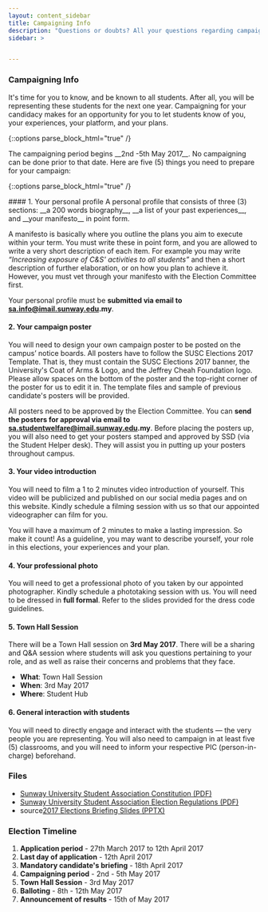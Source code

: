 ```yaml
---
layout: content_sidebar
title: Campaigning Info
description: "Questions or doubts? All your questions regarding campaigning answered!"
sidebar: >


---
```


### Campaigning Info
It's time for you to know, and be known to all students. After all, you will be representing these students for the next one year. Campaigning 
for your candidacy makes for an opportunity for you to let students know of you, your experiences, your platform, and your plans. 

{::options parse_block_html="true" /}
<div class="show-more">
The campaigning period begins __2nd -5th May 2017__. No campaigning can be done prior to that date. Here are five (5) things you need 
to prepare for your campaign:
</div>

{::options parse_block_html="true" /}
<div class="show-more-content">
#### 1. Your personal profile
A personal profile that consists of three (3) sections: __a 200 words biography__, __a list of your past experiences__,
and __your manifesto__ in point form.

A manifesto is basically where you outline the plans you aim to execute within your term. You must write these in point form, and you are
allowed to write a very short description of each item. For example you may write _“Increasing exposure of C&S' activities to all
students”_ and then a short description of further elaboration, or on how you plan to achieve it. However, you must vet through your
manifesto with the Election Committee first.

Your personal profile must be __submitted via email to sa.info@imail.sunway.edu.my__.

#### 2. Your campaign poster
You will need to design your own campaign poster to be posted on the campus’ notice boards. All posters have to follow the SUSC Elections
2017 Template. That is, they must contain the SUSC Elections 2017 banner, the University's Coat of Arms & Logo, and the Jeffrey Cheah
Foundation logo. Please allow spaces on the bottom of the poster and the top-right corner of the poster for us to edit it in. The template files and sample of previous candidate's posters will be provided.

All posters need to be approved by the Election Committee. You can __send the posters for approval via email to sa.studentwelfare@imail.sunway.edu.my__.
Before placing the posters up, you will also need to get your posters stamped and approved by SSD (via the Student Helper desk). They will
assist you in putting up your posters throughout campus.

#### 3. Your video introduction
You will need to film a 1 to 2 minutes video introduction of yourself. This video will be publicized and published on our social media pages and
on this website. Kindly schedule a filming session with us so that our appointed videographer can film for you.

You will have a maximum of 2 minutes to make a lasting impression. So make it count! As a guideline, you may want to describe yourself, your
role in this elections, your experiences and your plan.

#### 4. Your professional photo
You will need to get a professional photo of you taken by our appointed photographer. Kindly schedule a phototaking session with us. You will need 
to be dressed in __full formal__. Refer to the slides provided for the dress code guidelines.

#### 5. Town Hall Session
There will be a Town Hall session on __3rd May 2017__. 
There will be a sharing and Q&A session where students will ask you questions pertaining to your role, and as well as raise their 
concerns and problems that they face. 

* __What__: Town Hall Session
* __When__:  3rd May 2017
* __Where__: Student Hub

#### 6. General interaction with students
You will need to directly engage and interact with the students — the very people you are representing. You will also need to campaign in at least
five (5) classrooms, and you will need to inform your respective PIC (person-in-charge) beforehand.

</div>


### Files
* [Sunway University Student Association Constitution (PDF)](files/SUSA_Constitution.pdf)
* [Sunway University Student Association Election Regulations (PDF)](files/SUSA_ElectionRegulations.pdf)
* source[2017 Elections Briefing Slides (PPTX)](files/election_briefing.pdf)
### Election Timeline
1. __Application period__ - 
27th March 2017 to 12th April 2017
2. __Last day of application__  -
12th April 2017
3. __Mandatory candidate's briefing__ -
18th April 2017
4. __Campaigning period__ -
2nd - 5th May 2017
5. __Town Hall Session__ -
3rd May 2017
6. __Balloting__  - 
8th - 12th May 2017
7. __Announcement of results__ -
15th of May 2017

